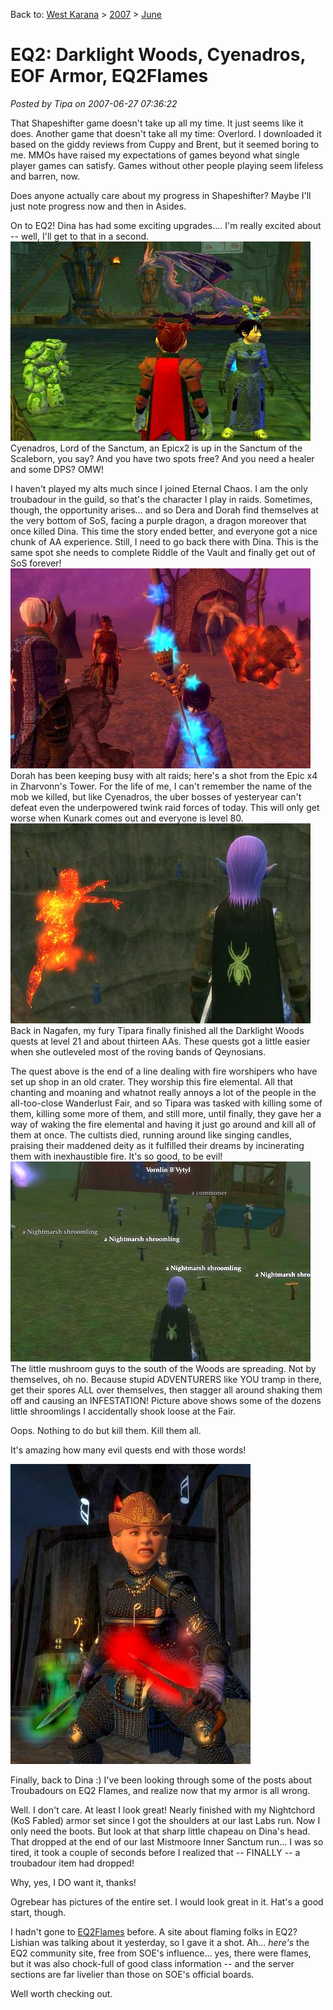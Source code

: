 Back to: [West Karana](/posts/westkarana.md) > [2007](/posts/2007/westkarana.md) > [June](./westkarana.md)
# EQ2: Darklight Woods, Cyenadros, EOF Armor, EQ2Flames

*Posted by Tipa on 2007-06-27 07:36:22*

That Shapeshifter game doesn't take up all my time. It just seems like it does. Another game that doesn't take all my time: Overlord. I downloaded it based on the giddy reviews from Cuppy and Brent, but it seemed boring to me. MMOs have raised my expectations of games beyond what single player games can satisfy. Games without other people playing seem lifeless and barren, now.

Does anyone actually care about my progress in Shapeshifter? Maybe I'll just note progress now and then in Asides.

On to EQ2! Dina has had some exciting upgrades.... I'm really excited about -- well, I'll get to that in a second.
![eq2_000035.jpg](../../../uploads/2007/06/eq2_000035.jpg)
Cyenadros, Lord of the Sanctum, an Epicx2 is up in the Sanctum of the Scaleborn, you say? And you have two spots free? And you need a healer and some DPS? OMW!

I haven't played my alts much since I joined Eternal Chaos. I am the only troubadour in the guild, so that's the character I play in raids. Sometimes, though, the opportunity arises... and so Dera and Dorah find themselves at the very bottom of SoS, facing a purple dragon, a dragon moreover that once killed Dina. This time the story ended better, and everyone got a nice chunk of AA experience. Still, I need to go back there with Dina. This is the same spot she needs to complete Riddle of the Vault and finally get out of SoS forever!
![eq2_000020.jpg](../../../uploads/2007/06/eq2_000020.jpg)
Dorah has been keeping busy with alt raids; here's a shot from the Epic x4 in Zharvonn's Tower. For the life of me, I can't remember the name of the mob we killed, but like Cyenadros, the uber bosses of yesteryear can't defeat even the underpowered twink raid forces of today. This will only get worse when Kunark comes out and everyone is level 80.
![eq2_000016.jpg](../../../uploads/2007/06/eq2_000016.jpg)
Back in Nagafen, my fury Tipara finally finished all the Darklight Woods quests at level 21 and about thirteen AAs. These quests got a little easier when she outleveled most of the roving bands of Qeynosians.

The quest above is the end of a line dealing with fire worshipers who have set up shop in an old crater. They worship this fire elemental. All that chanting and moaning and whatnot really annoys a lot of the people in the all-too-close Wanderlust Fair, and so Tipara was tasked with killing some of them, killing some more of them, and still more, until finally, they gave her a way of waking the fire elemental and having it just go around and kill all of them at once. The cultists died, running around like singing candles, praising their maddened deity as it fulfilled their dreams by incinerating them with inexhaustible fire.
It's so good, to be evil!
![eq2_000018.jpg](../../../uploads/2007/06/eq2_000018.jpg)
The little mushroom guys to the south of the Woods are spreading. Not by themselves, oh no. Because stupid ADVENTURERS like YOU tramp in there, get their spores ALL over themselves, then stagger all around shaking them off and causing an INFESTATION! Picture above shows some of the dozens little shroomlings I accidentally shook loose at the Fair.

Oops. Nothing to do but kill them. Kill them all.

It's amazing how many evil quests end with those words!

![eqdina.jpg](../../../uploads/2007/06/eqdina.jpg)

Finally, back to Dina :) I've been looking through some of the posts about Troubadours on EQ2 Flames, and realize now that my armor is all wrong.

Well. I don't care. At least I look great! Nearly finished with my Nightchord (KoS Fabled) armor set since I got the shoulders at our last Labs run. Now I only need the boots. But look at that sharp little chapeau on Dina's head. That dropped at the end of our last Mistmoore Inner Sanctum run... I was so tired, it took a couple of seconds before I realized that -- FINALLY -- a troubadour item had dropped!

Why, yes, I DO want it, thanks!

Ogrebear has pictures of the entire set. I would look great in it. Hat's a good start, though.

I hadn't gone to [EQ2Flames](http://eq2flames.com) before. A site about flaming folks in EQ2? Lishian was talking about it yesterday, so I gave it a shot. Ah... *here's* the EQ2 community site, free from SOE's influence... yes, there were flames, but it was also chock-full of good class information -- and the server sections are far livelier than those on SOE's official boards.

Well worth checking out.
